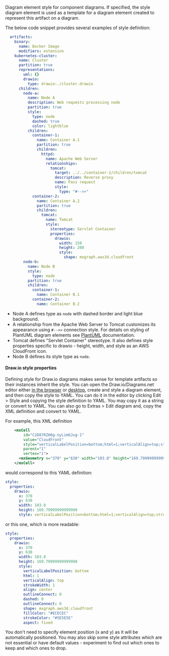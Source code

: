 Diagram element style for component diagrams. If specified, the style diagram element is used as a template for a diagram element created to represent this artifact on a diagram.

The below code snippet provides several examples of style definition:

```yaml
  artifacts:
    binary:
      name: Docker Image
      modifiers: extension
    kubernetes-cluster:
      name: Cluster
      partition: true
      representations:
        uml: {}
        drawio: 
          type: drawio:./cluster.drawio
      children:
        node-a: 
          name: Node A
          description: Web requests processing node
          partition: true
          style:
            type: node
            dashed: true
            color: lightblue
          children:
            container-1: 
              name: Container A.1
              partition: true
              children:
                httpd:
                  name: Apache Web Server
                  relationships:
                    tomcat:
                      target: ../../container-2/children/tomcat
                      description: Reverse proxy
                      name: Pass request
                      style:
                        type: "#-->>" 
            container-2: 
              name: Container A.2              
              partition: true
              children:
                tomcat:
                  name: Tomcat
                  style:
                    stereotype: Servlet Container
                    properties:
                      drawio:
                        width: 150
                        height: 200
                        style:
                          shape: mxgraph.aws3d.cloudfront
        node-b: 
          name: Node B
          style:
            type: node
          partition: true
          children:
            container-1: 
              name: Container B.1
            container-2: 
              name: Container B.2                        
```

* Node A defines type as ``node`` with dashed border and light blue background.
* A relationship from the Apache Web Server to Tomcat customizes its appearance using ``#-->>`` connection style. For details on styling of PlantUML diagram elements see [PlantUML](https://plantuml.com/) documentation.
* Tomcat defines "Servlet Container" stereotype. It also defines style properties specific to drawio - height, width, and style as an AWS CloudFront icon.
* Node B defines its style type as ``node``.

#### Draw.io style properties

Defining style for Draw.io diagrams makes sense for template artifacts so their instances inherit the style.
You can open the Draw.io/Diagrams.net editor either [in the browser](https://app.diagrams.net/) or [desktop](https://www.diagrams.net/), create and style a diagram element, and then copy the style to YAML. 
You can do it in the editor by clicking Edit > Style and copying the style definition to YAML. You may copy it as a string or convert to YAML.
You can also go to Extras > Edit diagram and, copy the XML definition and convert to YAML.

For example, this XML definition

```xml
    <mxCell
        id="C2D87RZH6g-nyLimbJug-1"
        value="CloudFront"
        style="verticalLabelPosition=bottom;html=1;verticalAlign=top;strokeWidth=1;align=center;outlineConnect=0;dashed=0;outlineConnect=0;shape=mxgraph.aws3d.cloudfront;fillColor=#ECECEC;strokeColor=#5E5E5E;aspect=fixed;"
        parent="1"
        vertex="1">
      <mxGeometry x="370" y="630" width="103.8" height="169.79999999999998" as="geometry" />
    </mxCell>
```

would correspond to this YAML definition:

```yaml
style:
  properties:
    drawio:
      x: 370
      y: 630
      width: 103.8
      height: 169.79999999999998
      style: verticalLabelPosition=bottom;html=1;verticalAlign=top;strokeWidth=1;align=center;outlineConnect=0;dashed=0;outlineConnect=0;shape=mxgraph.aws3d.cloudfront;fillColor=#ECECEC;strokeColor=#5E5E5E;aspect=fixed;             
```

or this one, which is more readable:

```yaml
style:
  properties:
    drawio:
      x: 370
      y: 630
      width: 103.8
      height: 169.79999999999998
      style: 
        verticalLabelPosition: bottom
        html: 1
        verticalAlign: top
        strokeWidth: 1
        align: center
        outlineConnect: 0
        dashed: 0
        outlineConnect: 0
        shape: mxgraph.aws3d.cloudfront
        fillColor: "#ECECEC"
        strokeColor: "#5E5E5E"
        aspect: fixed
```

You don't need to specify element position (x and y) as it will be automatically positioned.
You may also skip some style attributes which are not essential or have default values - experiment to find out which ones to keep and which ones to drop.
